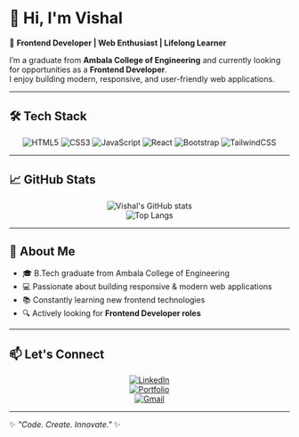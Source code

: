 # 👋 Hi, I'm Vishal  

🚀 **Frontend Developer | Web Enthusiast | Lifelong Learner**  

I’m a graduate from **Ambala College of Engineering** and currently looking for opportunities as a **Frontend Developer**.  
I enjoy building modern, responsive, and user-friendly web applications.  

---

## 🛠️ Tech Stack  

<div align="center">

![HTML5](https://img.shields.io/badge/HTML5-E34F26?style=for-the-badge&logo=html5&logoColor=fff)
![CSS3](https://img.shields.io/badge/CSS3-1572B6?style=for-the-badge&logo=css3&logoColor=fff)
![JavaScript](https://img.shields.io/badge/JavaScript-323330?style=for-the-badge&logo=javascript&logoColor=f7df1e)
![React](https://img.shields.io/badge/React-20232A?style=for-the-badge&logo=react&logoColor=61DAFB)
![Bootstrap](https://img.shields.io/badge/Bootstrap-563D7C?style=for-the-badge&logo=bootstrap&logoColor=white)
![TailwindCSS](https://img.shields.io/badge/Tailwind_CSS-38bdf8?style=for-the-badge&logo=tailwind-css&logoColor=white)

</div>  

---

## 📈 GitHub Stats  

<div align="center">

![Vishal's GitHub stats](https://github-readme-stats.vercel.app/api?username=yourgithubusername&show_icons=true&theme=tokyonight)  
![Top Langs](https://github-readme-stats.vercel.app/api/top-langs/?username=yourgithubusername&layout=compact&theme=tokyonight)

</div>  

---

## 🌟 About Me  

- 🎓 B.Tech graduate from Ambala College of Engineering  
- 💻 Passionate about building responsive & modern web applications  
- 📚 Constantly learning new frontend technologies  
- 🔍 Actively looking for **Frontend Developer roles**  

---

## 📫 Let's Connect  

<div align="center">

[![LinkedIn](https://img.shields.io/badge/LinkedIn-0077B5?style=for-the-badge&logo=linkedin&logoColor=white)](your-linkedin-url)  
[![Portfolio](https://img.shields.io/badge/Portfolio-000?style=for-the-badge&logo=vercel&logoColor=white)](your-portfolio-url)  
[![Gmail](https://img.shields.io/badge/Gmail-d14836?style=for-the-badge&logo=gmail&logoColor=white)](mailto:your-email@gmail.com)

</div>

---

✨ _"Code. Create. Innovate."_ ✨
